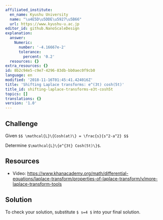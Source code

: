 ```yaml
---
affiliated_institute:
  en_name: Kyushu University
  name: "\u4E5D\u5DDE\u5927\u5B66"
  url: https://www.kyushu-u.ac.jp
editor_id: github.NanoScaleDesign
explanation:
  answer:
    Numeric:
      number: '-4.16667e-2'
      tolerance:
        percent: '0.2'
  resources: {}
extra_resources: {}
id: 8b2c94e5-c9e7-4296-83db-bb0aec0f9cb0
language: en
modified: '2018-11-16T01:45:41.424016Z'
title: 'Shifting Laplace transforms: e^(3t) cosh(5t)'
title_id: shifting-laplace-transforms-e3t-cosh5t
topics: []
translations: {}
version: '1.0'
---
```


## Challenge
Given
`$$
    \mathcal{L}\{Cosh(at)\} = \frac{s}{s^2-a^2}
$$`

Determine `$\mathcal{L}\{e^{3t} Cosh(5t)\}$`.

## Resources
- Video: https://www.khanacademy.org/math/differential-equations/laplace-transform/properties-of-laplace-transform/v/more-laplace-transform-tools

## Solution
To check your solution, substitute `$ s=4 $` into your final solution.
